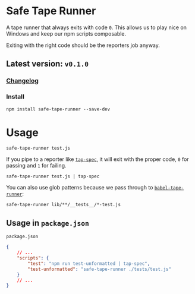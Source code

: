 # Safe Tape Runner

A tape runner that always exits with code `0`. This allows us to play nice on Windows and keep our npm scripts composable. 

Exiting with the right code should be the reporters job anyway.


## Latest version: `v0.1.0`

### [Changelog](https://github.com/MadLittleMods/safe-tape-runner/blob/master/CHANGELOG.md)

### Install

`npm install safe-tape-runner --save-dev`


# Usage

```
safe-tape-runner test.js
```

If you pipe to a reporter like [`tap-spec`](https://www.npmjs.com/package/tap-spec), it will exit with the proper code, `0` for passing and `1` for failing.
```
safe-tape-runner test.js | tap-spec
```

You can also use glob patterns because we pass through to [`babel-tape-runner`](babel-tape-runner):
```
safe-tape-runner lib/**/__tests__/*-test.js
```

## Usage in `package.json`


`package.json`
```json
{
	// ...
	"scripts": {
		"test": "npm run test-unformatted | tap-spec",
		"test-unformatted": "safe-tape-runner ./tests/test.js"
	}
	// ...
}
```

